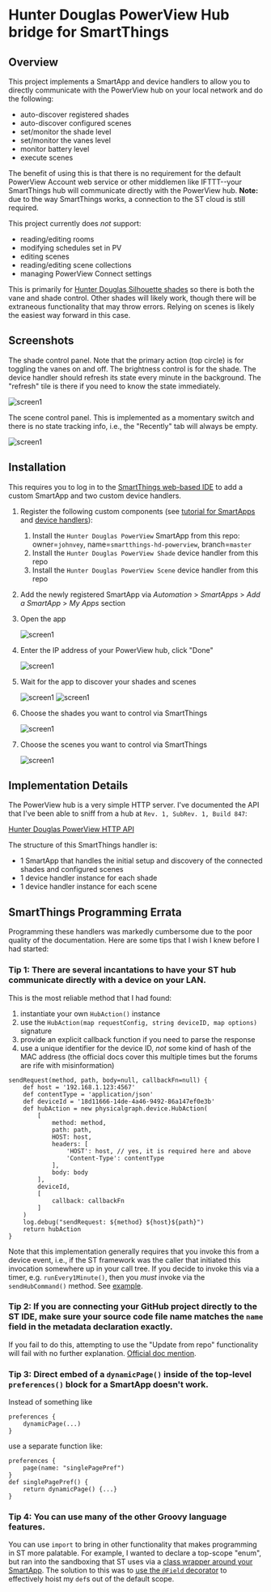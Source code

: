 # Hunter Douglas PowerView Hub bridge for SmartThings

## Overview

This project implements a SmartApp and device handlers to allow you to directly communicate with the PowerView hub on your local network and do the following:
* auto-discover registered shades
* auto-discover configured scenes
* set/monitor the shade level
* set/monitor the vanes level
* monitor battery level
* execute scenes

The benefit of using this is that there is no requirement for the default PowerView Account web service or other middlemen like IFTTT--your SmartThings hub will communicate directly with the PowerView hub. **Note:** due to the way SmartThings works, a connection to the ST cloud is still required.

This project currently does *not* support:
* reading/editing rooms
* modifying schedules set in PV
* editing scenes
* reading/editing scene collections
* managing PowerView Connect settings

This is primarily for [Hunter Douglas Silhouette shades](https://www.hunterdouglas.com/silhouette) so there is both the vane and shade control. Other shades will likely work, though there will be extraneous functionality that may throw errors. Relying on scenes is likely the easiest way forward in this case.

## Screenshots
The shade control panel. Note that the primary action (top circle) is for toggling the vanes on and off. The brightness control is for the shade. The device handler should refresh its state every minute in the background. The "refresh" tile is there if you need to know the state immediately.

![screen1](./assets/screen-08.png) 

The scene control panel. This is implemented as a momentary switch and there is no state tracking info, i.e., the "Recently" tab will always be empty.

![screen1](./assets/screen-09.png)

## Installation
This requires you to log in to the [SmartThings web-based IDE](https://graph.api.smartthings.com) to add a custom SmartApp and two custom device handlers.

1. Register the following custom components (see [tutorial for SmartApps](https://community.smartthings.com/t/faq-an-overview-of-using-custom-code-in-smartthings/16772) and [device handlers](https://www.thesmartesthouse.com/blogs/the-smartest-blog/how-to-install-a-custom-device-handler-in-smartthings)):
   1. Install the `Hunter Douglas PowerView` SmartApp from this repo: owner=`johnvey`, name=`smartthings-hd-powerview`, branch=`master`
   1. Install the `Hunter Douglas PowerView Shade` device handler from this repo
   1. Install the `Hunter Douglas PowerView Scene` device handler from this repo
1. Add the newly registered SmartApp via *Automation* > *SmartApps* > *Add a SmartApp* > *My Apps* section
1. Open the app

   ![screen1](./assets/screen-01.png)
1. Enter the IP address of your PowerView hub, click "Done"
  
   ![screen1](./assets/screen-03.png)
1. Wait for the app to discover your shades and scenes

   ![screen1](./assets/screen-04.png) ![screen1](./assets/screen-05.png)
1. Choose the shades you want to control via SmartThings

   ![screen1](./assets/screen-06.png)
1. Choose the scenes you want to control via SmartThings

   ![screen1](./assets/screen-07.png)

## Implementation Details

The PowerView hub is a very simple HTTP server. I've documented the API that I've been able to sniff from a hub at `Rev. 1, SubRev. 1, Build 847`:

[Hunter Douglas PowerView HTTP API](https://github.com/johnvey/smartthings-hd-powerview/blob/master/hunter_douglas_powerview_api.md)

The structure of this SmartThings handler is:
* 1 SmartApp that handles the initial setup and discovery of the connected shades and configured scenes
* 1 device handler instance for each shade
* 1 device handler instance for each scene

## SmartThings Programming Errata

Programming these handlers was markedly cumbersome due to the poor quality of the documentation. Here are some tips that I wish I knew before I had started:

### **Tip 1:** There are several incantations to have your ST hub communicate directly with a device on your LAN.

This is the most reliable method that I had found:
1. instantiate your own `HubAction()` instance
1. use the `HubAction(map requestConfig, string deviceID, map options)` signature
1. provide an explicit callback function if you need to parse the response
1. use a unique identifier for the device ID, *not* some kind of hash of the MAC address (the official docs cover this multiple times but the forums are rife with misinformation)

```
sendRequest(method, path, body=null, callbackFn=null) {
    def host = '192.168.1.123:4567'
    def contentType = 'application/json'
    def deviceId = '18d11666-14de-4a46-9492-86a147ef0e3b'
    def hubAction = new physicalgraph.device.HubAction(
        [
            method: method,
            path: path,
            HOST: host,
            headers: [
                'HOST': host, // yes, it is required here and above
                'Content-Type': contentType
            ],
            body: body
        ],
        deviceId,
        [
            callback: callbackFn
        ]
    )
    log.debug("sendRequest: ${method} ${host}${path}")
    return hubAction
}
```
Note that this implementation generally requires that you invoke this from a device event, i.e., if the ST framework was the caller that initiated this invocation somewhere up in your call tree. If you decide to invoke this via a timer, e.g. `runEvery1Minute()`, then you *must* invoke via the `sendHubCommand()` method. See [example](https://github.com/johnvey/smartthings-hd-powerview/blob/master/devicetypes/johnvey/hunter-douglas-powerview-shade.src/hunter-douglas-powerview-shade.groovy#L309).

### **Tip 2:** If you are connecting your GitHub project directly to the ST IDE, make sure your source code file name matches the `name` field in the metadata declaration exactly.
If you fail to do this, attempting to use the "Update from repo" functionality will fail with no further explanation. [Official doc mention](http://docs.smartthings.com/en/latest/tools-and-ide/github-integration.html#step-5-configure-git-to-sync-fork-with-smartthings).

### **Tip 3:** Direct embed of a `dynamicPage()` inside of the top-level `preferences()` block for a SmartApp doesn't work.
Instead of something like
```
preferences {
    dynamicPage(...)
}
```
use a separate function like:
```
preferences {
    page(name: "singlePagePref")
}
def singlePagePref() {
    return dynamicPage() {...}
}
```

### **Tip 4:** You can use many of the other Groovy language features.
You can use `import` to bring in other functionality that makes programming in ST more palatable. For example, I wanted to declare a top-scope "enum", but ran into the sandboxing that ST uses via a [class wrapper around your SmartApp](http://docs.smartthings.com/en/latest/getting-started/groovy-for-smartthings.html#how-it-works). The solution to this was to [use the `@Field` decorator](https://stackoverflow.com/questions/6305910/how-do-i-create-and-access-the-global-variables-in-groovy) to effectively hoist my `def`s out of the default scope.